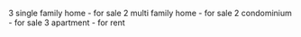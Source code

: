3 single family home - for sale
2 multi family home - for sale
2 condominium - for sale
3 apartment - for rent